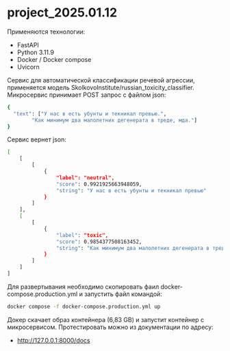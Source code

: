 # project_2025.01.12
Применяются технологии: 
- FastAPI
- Python 3.11.9
- Docker / Docker compose
- Uvicorn

Сервис для автоматической классификации речевой агрессии, применяется модель SkolkovoInstitute/russian_toxicity_classifier. 
Микросервис принимает POST запрос с файлом json:

```sh
{
  "text": ["У нас в есть убунты и текникал превью.",
    	"Как минимум два малолетних дегенерата в треде, мда."]
}

```

Сервис вернет json:

```sh
[
    [
        [
            {
                "label": "neutral",
                "score": 0.9921925663948059,
                "string": "У нас в есть убунты и текникал превью"
            }
        ]
    ],
    [
        [
            {
                "label": "toxic",
                "score": 0.9854377508163452,
                "string": "Как минимум два малолетних дегенерата в треде, мда"
            }
        ]
    ]
]
```


Для развертывания необходимо скопировать фаил docker-compose.production.yml и запустить файл командой:
```sh
docker compose -f docker-compose.production.yml up
```
Докер скачает образ контейнера (6,83 GB) и запустит контейнер с микросервисом.
Протестировать можно из документации по адресу:
- http://127.0.0.1:8000/docs
